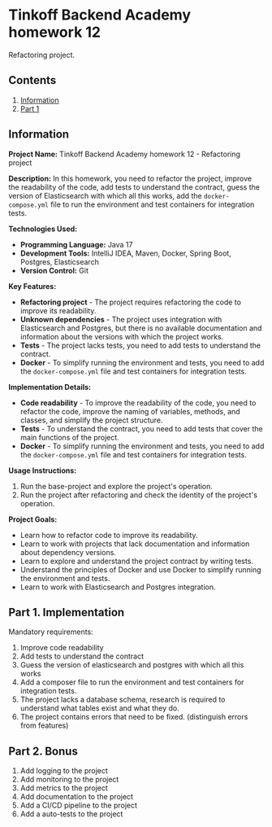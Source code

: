 # Tinkoff Backend Academy homework 12

Refactoring project.

## Contents

1. [Information](#information)
2. [Part 1](#part-1-implementation)

## Information

**Project Name:** Tinkoff Backend Academy homework 12 - Refactoring project

**Description:**
In this homework, you need to refactor the project, improve the readability of the code, add tests to understand the contract, guess the version of Elasticsearch with which all this works, add the `docker-compose.yml` file to run the environment and test containers for integration tests.

**Technologies Used:**

- **Programming Language:** Java 17
- **Development Tools:** IntelliJ IDEA, Maven, Docker, Spring Boot, Postgres, Elasticsearch
- **Version Control:** Git

**Key Features:**

- **Refactoring project** - The project requires refactoring the code to improve its readability.
- **Unknown dependencies** - The project uses integration with Elasticsearch and Postgres, but there is no available documentation and information about the versions with which the project works.
- **Tests** - The project lacks tests, you need to add tests to understand the contract.
- **Docker** - To simplify running the environment and tests, you need to add the `docker-compose.yml` file and test containers for integration tests.

**Implementation Details:**

- **Code readability** - To improve the readability of the code, you need to refactor the code, improve the naming of variables, methods, and classes, and simplify the project structure.
- **Tests** - To understand the contract, you need to add tests that cover the main functions of the project.
- **Docker** - To simplify running the environment and tests, you need to add the `docker-compose.yml` file and test containers for integration tests.

**Usage Instructions:**

1. Run the base-project and explore the project's operation.
2. Run the project after refactoring and check the identity of the project's operation.

**Project Goals:**

- Learn how to refactor code to improve its readability.
- Learn to work with projects that lack documentation and information about dependency versions.
- Learn to explore and understand the project contract by writing tests.
- Understand the principles of Docker and use Docker to simplify running the environment and tests.
- Learn to work with Elasticsearch and Postgres integration.

## Part 1. Implementation

Mandatory requirements:

1. Improve code readability
2. Add tests to understand the contract
3. Guess the version of elasticsearch and postgres with which all this works
4. Add a composer file to run the environment and test containers for integration tests.
5. The project lacks a database schema, research is required to understand what tables exist and what they do.
6. The project contains errors that need to be fixed. (distinguish errors from features)

## Part 2. Bonus

1. Add logging to the project
2. Add monitoring to the project
3. Add metrics to the project
4. Add documentation to the project
5. Add a CI/CD pipeline to the project
6. Add a auto-tests to the project

